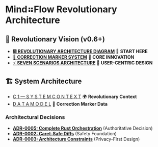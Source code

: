 <!--══════════════════════════════════════════════════
  ╔══════════════════════════════════════════════════════════════╗
  ║  ░  04-architecture — Index  ░░░░░░░░░░░░░░░░░░░░░░░░░░░░░░░  ║
  ║                                                              ║
  ║                                                              ║
  ║                                                              ║
  ║                                                              ║
  ║           ╌╌  P L A C E H O L D E R  ╌╌                      ║
  ║                                                              ║
  ║                                                              ║
  ║                                                              ║
  ║                                                              ║
  ╚══════════════════════════════════════════════════════════════╝
    • WHAT ▸ Index of this folder
    • WHY  ▸ Quick navigation and discovery
    • HOW  ▸ Auto-generated; edit children, not this list
-->

# Mind⠶Flow Revolutionary Architecture

## 🚀 **Revolutionary Vision (v0.6+)**

- [🎆 **REVOLUTIONARY ARCHITECTURE DIAGRAM**](./revolutionary-architecture.mmd) 🌟 **START HERE**
- [🧠 **CORRECTION MARKER SYSTEM**](./correction-marker-architecture.md) 🎯 **CORE INNOVATION**
- [⚡ **SEVEN SCENARIOS ARCHITECTURE**](./seven-scenarios-architecture.md) 👥 **USER-CENTRIC DESIGN**

## 🏗️ **System Architecture**

- [C 1   —   S Y S T E M   C O N T E X T](./C1-context.md) 🌍 **Revolutionary Context**
- [D A T A   M O D E L](./data_model.md) 💾 **Correction Marker Data**

### Architectural Decisions

- **[ADR-0005: Complete Rust Orchestration](../05-adr/0005-rust-first-orchestrator.md)** (Authoritative Decision)
- **[ADR-0002: Caret-Safe Diffs](../05-adr/0002-caret-safe-diff.md)** (Safety Foundation)
- **[ADR-0003: Architecture Constraints](../05-adr/0003-architecture-constraints.md)** (Privacy-First Design)

<!-- DOC META: VERSION=1.0 | UPDATED=2025-09-17T20:45:45Z -->
